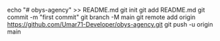 echo "# obys-agency" >> README.md
git init
git add README.md
git commit -m "first commit"
git branch -M main
git remote add origin https://github.com/Umar71-Developer/obys-agency.git
git push -u origin main
